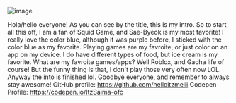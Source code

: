 ![image](https://us.123rf.com/450wm/shawnhempel/shawnhempel1903/shawnhempel190300111/121545419-retro-1980s-synthwave-glowing-neon-lights-plane-with-sun-and-city-skyline-3d-illustration.jpg?ver=6)

Hola/hello everyone! As you can see by the title, this is my intro. So to start all this off, I am a fan of Squid Game, and Sae-Byeok is my most favorite! I really love the color blue, although it was purple before, I sticked with the color blue as my favorite. Playing games are my favroite, or just color on an app on my device. I do have different types of food, but ice cream is my favorite. What are my favroite games/apps? Well Roblox, and Gacha life of course! But the funny thing is that, I don't play those very often now LOL.
Anyway the into is finished lol. Goodbye everyone, and remember to always stay awesome!
GitHub profile: https://github.com/helloitzmeiii
Codepen Profile: https://codepen.io/ItzSaima-ofc

